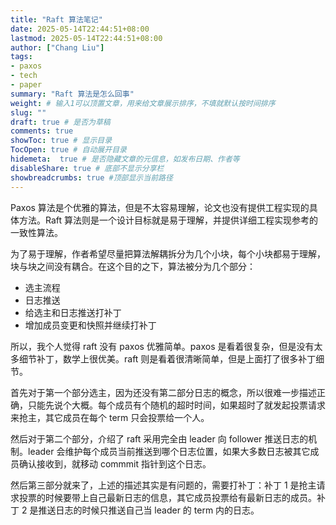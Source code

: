 ```yaml
---
title: "Raft 算法笔记"
date: 2025-05-14T22:44:51+08:00
lastmod: 2025-05-14T22:44:51+08:00
author: ["Chang Liu"]
tags: 
- paxos
- tech
- paper
summary: "Raft 算法是怎么回事"
weight: # 输入1可以顶置文章，用来给文章展示排序，不填就默认按时间排序
slug: ""
draft: true # 是否为草稿
comments: true
showToc: true # 显示目录
TocOpen: true # 自动展开目录
hidemeta:  true # 是否隐藏文章的元信息，如发布日期、作者等
disableShare: true # 底部不显示分享栏
showbreadcrumbs: true #顶部显示当前路径
---
```


Paxos 算法是个优雅的算法，但是不太容易理解，论文也没有提供工程实现的具体方法。Raft 算法则是一个设计目标就是易于理解，并提供详细工程实现参考的一致性算法。

为了易于理解，作者希望尽量把算法解耦拆分为几个小块，每个小块都易于理解，块与块之间没有耦合。在这个目的之下，算法被分为几个部分：

- 选主流程
- 日志推送
- 给选主和日志推送打补丁
- 增加成员变更和快照并继续打补丁

所以，我个人觉得 raft 没有 paxos 优雅简单。paxos 是看着很复杂，但是没有太多细节补丁，数学上很优美。raft 则是看着很清晰简单，但是上面打了很多补丁细节。

首先对于第一个部分选主，因为还没有第二部分日志的概念，所以很难一步描述正确，只能先说个大概。每个成员有个随机的超时时间，如果超时了就发起投票请求来抢主，其它成员在每个 term 只会投票给一个人。

然后对于第二个部分，介绍了 raft 采用完全由 leader 向 follower 推送日志的机制。leader 会维护每个成员当前推送到哪个日志位置，如果大多数日志被其它成员确认接收到，就移动 commmit 指针到这个日志。

然后第三部分就来了，上述的描述其实是有问题的，需要打补丁：补丁 1 是抢主请求投票的时候要带上自己最新日志的信息，其它成员投票给有最新日志的成员。补丁 2 是推送日志的时候只推送自己当 leader 的 term 内的日志。

